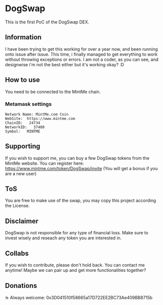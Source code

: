 # DogSwap

This is the first PoC of the DogSwap DEX. 

## Information

I have been trying to get this working for over a year now, and been running onto issue after issue.
This time, i finally managed to get everything to work without throwing exceptions or errors.
I am not a coder, as you can see, and designwise i'm not the best either but it's working okay? :D

## How to use

You need to be connected to the MintMe chain. 

### Metamask settings
```
Network Name: MintMe.com Coin
WebSite:  https://www.mintme.com
ChainID:   24734
NetworkID:   37480
Symbol:   MINTME
```

## Supporting

If you wish to support me, you can buy a few DogSwap tokens from the MintMe website.
You can register here: https://www.mintme.com/token/DogSwap/invite (You will get a bonus if you are a new user)

## ToS

You are free to make use of the swap, you may copy this project according the License. 

## Disclaimer

DogSwap is not responsible for any type of financial loss. 
Make sure to invest wisely and reseach any token you are interested in. 

## Collabs

If you wish to contribute, please don't hold back. You can contact me anytime!
Maybe we can pair up and get more functionalities together?

## Donations

☕ Always welcome: 0x3D041510f58665a17D722EE2BC73Ae409BB8715b